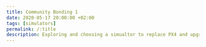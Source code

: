 ```yaml
---
title: Community Bonding 1
date: 2020-05-17 20:00:00 +02:00
tags: [simulators]
permalink: /:title
description: Exploring and choosing a simualtor to replace PX4 and upgrading the deliverables with better possible choices.
---
```


